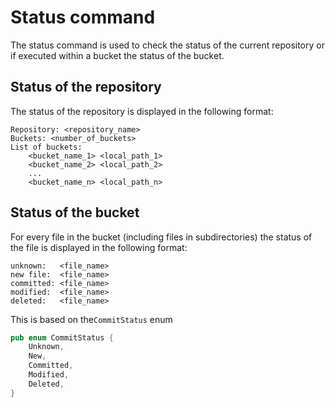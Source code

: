 # Status command
The status command is used to check the status of the current repository or if 
executed within a bucket the status of the bucket.

## Status of the repository
The status of the repository is displayed in the following format:
```
Repository: <repository_name>
Buckets: <number_of_buckets>
List of buckets:
    <bucket_name_1> <local_path_1>
    <bucket_name_2> <local_path_2>
    ...
    <bucket_name_n> <local_path_n>
```

## Status of the bucket
For every file in the bucket (including files in subdirectories) the status of 
the file is displayed in the following format:
```
unknown:   <file_name>
new file:  <file_name>
committed: <file_name>
modified:  <file_name>
deleted:   <file_name>
```
This is based on the`CommitStatus` enum 
```rust
pub enum CommitStatus {
    Unknown,
    New,
    Committed,
    Modified,
    Deleted,
}
```